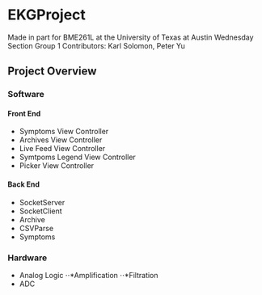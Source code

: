 # EKGProject
Made in part for BME261L at the University of Texas at Austin
Wednesday Section Group 1
Contributors: Karl Solomon, Peter Yu

## Project Overview

### Software 

#### Front End
* Symptoms View Controller
* Archives View Controller
* Live Feed View Controller
* Symtpoms Legend View Controller
* Picker View Controller

#### Back End
* SocketServer
* SocketClient
* Archive
* CSVParse
* Symptoms

### Hardware
* Analog Logic
⋅⋅*Amplification
⋅⋅*Filtration
* ADC

